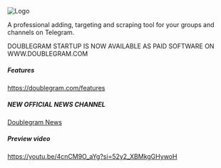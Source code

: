 


![Logo](https://www.doublegram.com/img/github-dblgrm-social.png)

A professional adding, targeting and scraping tool for your groups and channels on Telegram.


DOUBLEGRAM STARTUP IS NOW AVAILABLE AS PAID SOFTWARE ON WWW.DOUBLEGRAM.COM


##### Features

https://doublegram.com/features


##### NEW OFFICIAL NEWS CHANNEL
[Doublegram News](https://t.me/doublegram_news)


##### Preview video
https://youtu.be/4cnCM9O_aYg?si=52y2_XBMkgGHywoH

